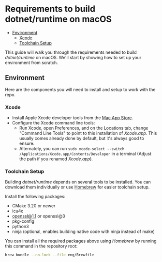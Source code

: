 # Requirements to build dotnet/runtime on macOS

* [Environment](#environment)
  * [Xcode](#xcode)
  * [Toolchain Setup](#toolchain-setup)

This guide will walk you through the requirements needed to build _dotnet/runtime_ on macOS. We'll start by showing how to set up your environment from scratch.

## Environment

Here are the components you will need to install and setup to work with the repo.

### Xcode

* Install Apple Xcode developer tools from the [Mac App Store](https://apps.apple.com/us/app/xcode/id497799835).
* Configure the Xcode command line tools:
  * Run Xcode, open Preferences, and on the Locations tab, change "Command Line Tools" to point to this installation of _Xcode.app_. This usually comes already done by default, but it's always good to ensure.
  * Alternately, you can run `sudo xcode-select --switch /Applications/Xcode.app/Contents/Developer` in a terminal (Adjust the path if you renamed _Xcode.app_).

### Toolchain Setup

Building _dotnet/runtime_ depends on several tools to be installed. You can download them individually or use [Homebrew](https://brew.sh) for easier toolchain setup.

Install the following packages:

* CMake 3.20 or newer
* icu4c
* openssl@1.1 or openssl@3
* pkg-config
* python3
* ninja (optional, enables building native code with ninja instead of make)

You can install all the required packages above using _Homebrew_ by running this command in the repository root:

```bash
brew bundle --no-lock --file eng/Brewfile
```
